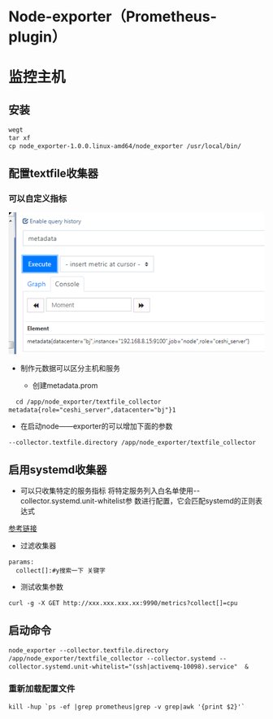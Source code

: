 # Node-exporter（Prometheus-plugin）
# 监控主机
## 安装
```
wegt 
tar xf 
cp node_exporter-1.0.0.linux-amd64/node_exporter /usr/local/bin/
```
## 配置textfile收集器
### 可以自定义指标
![](img/2020-05-31-20-16-28.png)
- 制作元数据可以区分主机和服务

  - 创建​metadata.prom
```
  cd /app/node_exporter/textfile_collector 
metadata{role="ceshi_server",datacenter="bj"}1​
```
  - 在​启动node——exporter的可以增加下面的参数
```
--collector.textfile.directory /app/node_exporter/textfile_collector 
```
## 启用systemd收集器
- 可以只收集特定的服务指标
将特定服务列入白名单使用--collector.systemd.unit-whitelist参
数进行配置，它会匹配systemd的正则表达式

 [参考链接](https://www.freedesktop.org/wiki/Software/systemd)

- 过滤收集器
```
params:
​  collect[]:#y搜索一下 关键字​
```

- 测试收集参数
```
curl -g -X GET http://xxx.xxx.xxx.xx:9990/metrics?collect[]=cpu
```
## 启动命令
```
node_exporter --collector.textfile.directory /app/node_exporter/textfile_collector --collector.systemd --collector.systemd.unit-whitelist="(ssh|activemq-10098).service"  &
```
### 重新加载配置文件
```
kill -hup `ps -ef |grep prometheus|grep -v grep|awk '{print $2}'`
```